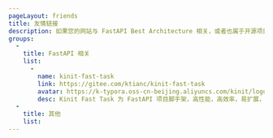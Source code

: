 ```yaml
---
pageLayout: friends
title: 友情链接
description: 如果您的网站与 FastAPI Best Architecture 相关，或者也属于开源项目，欢迎与我们联系
groups:
  -
    title: FastAPI 相关
    list:
      -
        name: kinit-fast-task
        link: https://gitee.com/ktianc/kinit-fast-task
        avatar: https://k-typora.oss-cn-beijing.aliyuncs.com/kinit/logo.png
        desc: Kinit Fast Task 为 FastAPI 项目脚手架，高性能，高效率，易扩展，长期维护，积极更新！
  - 
    title: 其他
    list:
---
```

